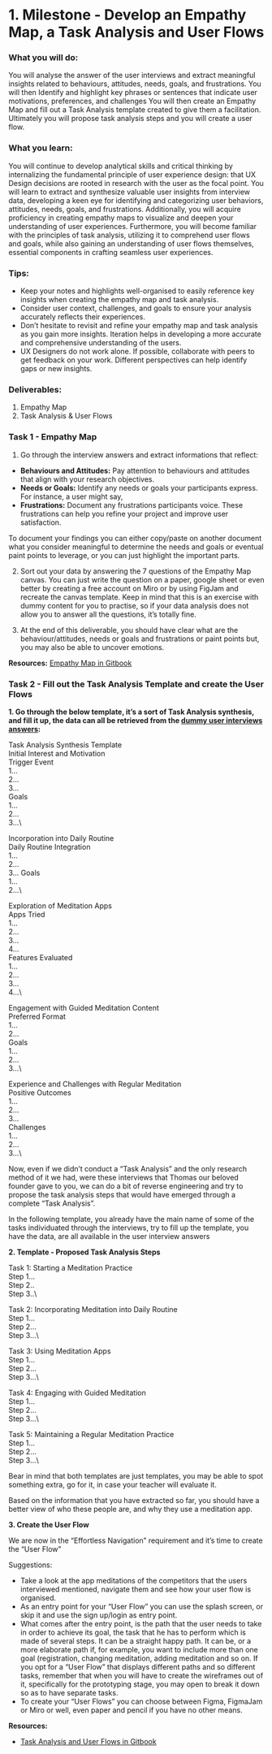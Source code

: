 # 1. Milestone - Develop an Empathy Map, a Task Analysis and User Flows

### What you will do:

You will analyse the answer of the user interviews and extract meaningful insights related to behaviours, attitudes, needs, goals, and frustrations. You will then Identify and highlight key phrases or sentences that indicate user motivations, preferences, and challenges You will then create an Empathy Map and fill out a Task Analysis template created to give them a facilitation. Ultimately you will propose task analysis steps and you will create a user flow.

### What you learn:

You will continue to develop analytical skills and critical thinking by internalizing the fundamental principle of user experience design: that UX Design decisions are rooted in research with the user as the focal point. You will learn to extract and synthesize valuable user insights from interview data, developing a keen eye for identifying and categorizing user behaviors, attitudes, needs, goals, and frustrations. Additionally, you will acquire proficiency in creating empathy maps to visualize and deepen your understanding of user experiences. Furthermore, you will become familiar with the principles of task analysis, utilizing it to comprehend user flows and goals, while also gaining an understanding of user flows themselves, essential components in crafting seamless user experiences.

### Tips:

- Keep your notes and highlights well-organised to easily reference key insights when creating the empathy map and task analysis.
- Consider user context, challenges, and goals to ensure your analysis accurately reflects their experiences.
- Don’t hesitate to revisit and refine your empathy map and task analysis as you gain more insights. Iteration helps in developing a more accurate and comprehensive understanding of the users.
- UX Designers do not work alone. If possible, collaborate with peers to get feedback on your work. Different perspectives can help identify gaps or new insights.

### Deliverables:

1. Empathy Map
2. Task Analysis & User Flows


### Task 1 - Empathy Map

1. Go through the interview answers and extract informations that reflect:
  - **Behaviours and Attitudes:** Pay attention to behaviours and attitudes that align with your research objectives.
  - **Needs or Goals:** Identify any needs or goals your participants express. For instance, a user might say,
  - **Frustrations:** Document any frustrations participants voice. These frustrations can help you refine your project and improve user satisfaction.

To document your findings you can either copy/paste on another document what you consider meaningful to determine the needs and goals or eventual paint points to leverage, or you can just highlight the important parts.

2. Sort out your data by answering the 7 questions of the Empathy Map canvas. You can just write the question on a paper, google sheet or even better by creating a free account on Miro or by using FigJam and recreate the canvas template. Keep in mind that this is an exercise with dummy content for you to practise, so if your data analysis does not allow you to answer all the questions, it’s totally fine.

3. At the end of this deliverable, you should have clear what are the behaviour/attitudes, needs or goals and frustrations or paint points but, you may also be able to uncover emotions.

**Resources:** [Empathy Map in Gitbook](https://redi-school-1.gitbook.io/ux-ui-bootcamp/empathy-map)

### Task 2 - Fill out the Task Analysis Template and create the User Flows

**1. Go through the below template, it’s a sort of Task Analysis synthesis, and fill it up, the data can all be retrieved from the [dummy user interviews answers](https://github.com/ReDI-School/ux_ui_bootcamp/blob/main/projects/02_mobile_app/interviews.md):**

Task Analysis Synthesis Template\
Initial Interest and Motivation\
Trigger Event\
1…\
2…\
3…\
Goals\
1…\
2…\
3…\

Incorporation into Daily Routine\
Daily Routine Integration\
1…\
2…\
3…
Goals\
1…\
2…\


Exploration of Meditation Apps\
Apps Tried\
1…\
2…\
3…\
4…\
Features Evaluated\
1…\
2…\
3…\
4…\


Engagement with Guided Meditation Content\
Preferred Format\
1…\
2…\
Goals\
1…\
2…\
3…\


Experience and Challenges with Regular Meditation\
Positive Outcomes\
1…\
2…\
3…\
Challenges\
1…\
2…\
3…\

Now, even if we didn’t conduct a “Task Analysis” and the only research method of it we had, were these interviews that Thomas our beloved founder gave to you, we can do a bit of reverse engineering and try to propose the task analysis steps that would have emerged through a complete “Task Analysis”.

In the following template, you already have the main name of some of the tasks individuated through the interviews, try to fill up the template, you have the data, are all available in the user interview answers

**2. Template - Proposed Task Analysis Steps**

Task 1: Starting a Meditation Practice\
Step 1…\
Step 2..\
Step 3..\

Task 2: Incorporating Meditation into Daily Routine\
Step 1…\
Step 2…\
Step 3…\

Task 3: Using Meditation Apps\
Step 1…\
Step 2…\
Step 3…\

Task 4: Engaging with Guided Meditation\
Step 1…\
Step 2…\
Step 3…\

Task 5: Maintaining a Regular Meditation Practice\
Step 1…\
Step 2…\
Step 3…\

Bear in mind that both templates are just templates, you may be able to spot something extra, go for it, in case your teacher will evaluate it.

Based on the information that you have extracted so far, you should have a better view of who these people are, and why they use a meditation app.

**3. Create the User Flow**

We are now in the “Effortless Navigation” requirement and it’s time to create the “User Flow”

Suggestions:
- Take a look at the app meditations of the competitors that the users interviewed mentioned, navigate them and see how your user flow is organised.
- As an entry point for your “User Flow” you can use the splash screen, or skip it and use the sign up/login as entry point.
- What comes after the entry point, is the path that the user needs to take in order to achieve its goal, the task that he has to perform which is made of several steps. It can be a straight happy path. It can be, or a more elaborate path if, for example, you want to include more than one goal (registration, changing meditation, adding meditation and so on. If you opt for a “User Flow” that displays different paths and so different tasks, remember that when you will have to create the wireframes out of it, specifically for the prototyping stage, you may open to break it down so as to have separate tasks.
- To create your “User Flows” you can choose between Figma, FigmaJam or Miro or well, even paper and pencil if you have no other means.

**Resources:** 

- [Task Analysis and User Flows in Gitbook](https://redi-school-1.gitbook.io/ux-ui-bootcamp/task-analysis-and-user-flows)
